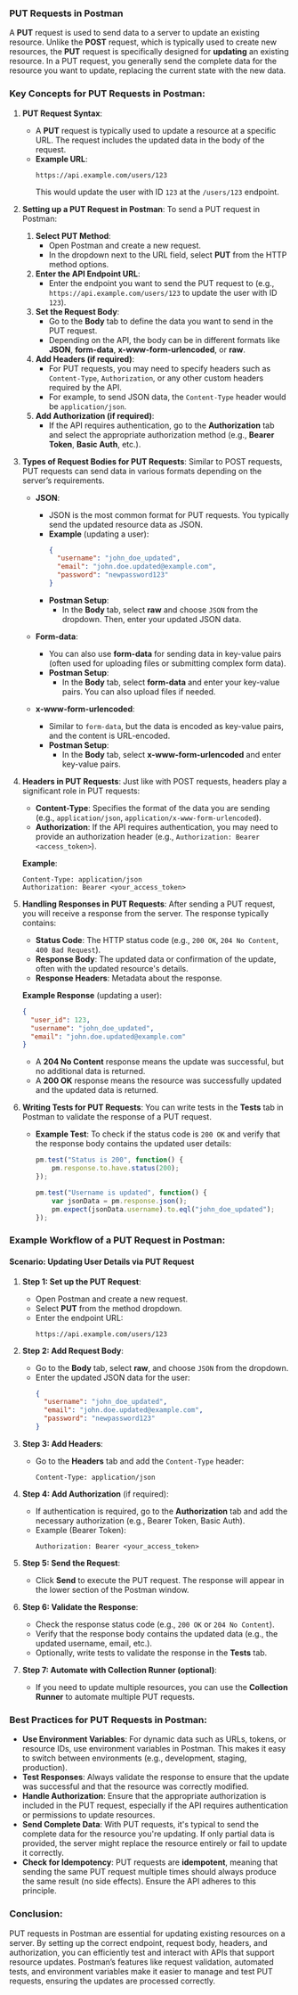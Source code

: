 ### **PUT Requests in Postman**

A **PUT** request is used to send data to a server to update an existing resource. Unlike the **POST** request, which is typically used to create new resources, the **PUT** request is specifically designed for **updating** an existing resource. In a PUT request, you generally send the complete data for the resource you want to update, replacing the current state with the new data.

### Key Concepts for PUT Requests in Postman:

1. **PUT Request Syntax**:
   - A **PUT** request is typically used to update a resource at a specific URL. The request includes the updated data in the body of the request.
   - **Example URL**: 
     ```
     https://api.example.com/users/123
     ```
     This would update the user with ID `123` at the `/users/123` endpoint.

2. **Setting up a PUT Request in Postman**:
   To send a PUT request in Postman:
   1. **Select PUT Method**:
      - Open Postman and create a new request.
      - In the dropdown next to the URL field, select **PUT** from the HTTP method options.
   2. **Enter the API Endpoint URL**:
      - Enter the endpoint you want to send the PUT request to (e.g., `https://api.example.com/users/123` to update the user with ID `123`).
   3. **Set the Request Body**:
      - Go to the **Body** tab to define the data you want to send in the PUT request. 
      - Depending on the API, the body can be in different formats like **JSON**, **form-data**, **x-www-form-urlencoded**, or **raw**.
   4. **Add Headers (if required)**:
      - For PUT requests, you may need to specify headers such as `Content-Type`, `Authorization`, or any other custom headers required by the API.
      - For example, to send JSON data, the `Content-Type` header would be `application/json`.
   5. **Add Authorization (if required)**:
      - If the API requires authentication, go to the **Authorization** tab and select the appropriate authorization method (e.g., **Bearer Token**, **Basic Auth**, etc.).

3. **Types of Request Bodies for PUT Requests**:
   Similar to POST requests, PUT requests can send data in various formats depending on the server’s requirements.

   - **JSON**:
     - JSON is the most common format for PUT requests. You typically send the updated resource data as JSON.
     - **Example** (updating a user):
       ```json
       {
         "username": "john_doe_updated",
         "email": "john.doe.updated@example.com",
         "password": "newpassword123"
       }
       ```
     - **Postman Setup**: 
       - In the **Body** tab, select **raw** and choose `JSON` from the dropdown. Then, enter your updated JSON data.
   
   - **Form-data**:
     - You can also use **form-data** for sending data in key-value pairs (often used for uploading files or submitting complex form data).
     - **Postman Setup**: 
       - In the **Body** tab, select **form-data** and enter your key-value pairs. You can also upload files if needed.

   - **x-www-form-urlencoded**:
     - Similar to `form-data`, but the data is encoded as key-value pairs, and the content is URL-encoded.
     - **Postman Setup**: 
       - In the **Body** tab, select **x-www-form-urlencoded** and enter key-value pairs.

4. **Headers in PUT Requests**:
   Just like with POST requests, headers play a significant role in PUT requests:
   - **Content-Type**: Specifies the format of the data you are sending (e.g., `application/json`, `application/x-www-form-urlencoded`).
   - **Authorization**: If the API requires authentication, you may need to provide an authorization header (e.g., `Authorization: Bearer <access_token>`).
   
   **Example**:
   ```
   Content-Type: application/json
   Authorization: Bearer <your_access_token>
   ```

5. **Handling Responses in PUT Requests**:
   After sending a PUT request, you will receive a response from the server. The response typically contains:
   - **Status Code**: The HTTP status code (e.g., `200 OK`, `204 No Content`, `400 Bad Request`).
   - **Response Body**: The updated data or confirmation of the update, often with the updated resource's details.
   - **Response Headers**: Metadata about the response.

   **Example Response** (updating a user):
   ```json
   {
     "user_id": 123,
     "username": "john_doe_updated",
     "email": "john.doe.updated@example.com"
   }
   ```
   - A **204 No Content** response means the update was successful, but no additional data is returned.
   - A **200 OK** response means the resource was successfully updated and the updated data is returned.

6. **Writing Tests for PUT Requests**:
   You can write tests in the **Tests** tab in Postman to validate the response of a PUT request.
   - **Example Test**: To check if the status code is `200 OK` and verify that the response body contains the updated user details:
     ```javascript
     pm.test("Status is 200", function() {
         pm.response.to.have.status(200);
     });

     pm.test("Username is updated", function() {
         var jsonData = pm.response.json();
         pm.expect(jsonData.username).to.eql("john_doe_updated");
     });
     ```

### Example Workflow of a PUT Request in Postman:

#### Scenario: Updating User Details via PUT Request

1. **Step 1: Set up the PUT Request**:
   - Open Postman and create a new request.
   - Select **PUT** from the method dropdown.
   - Enter the endpoint URL:
     ```
     https://api.example.com/users/123
     ```

2. **Step 2: Add Request Body**:
   - Go to the **Body** tab, select **raw**, and choose `JSON` from the dropdown.
   - Enter the updated JSON data for the user:
     ```json
     {
       "username": "john_doe_updated",
       "email": "john.doe.updated@example.com",
       "password": "newpassword123"
     }
     ```

3. **Step 3: Add Headers**:
   - Go to the **Headers** tab and add the `Content-Type` header:
     ```
     Content-Type: application/json
     ```

4. **Step 4: Add Authorization** (if required):
   - If authentication is required, go to the **Authorization** tab and add the necessary authorization (e.g., Bearer Token, Basic Auth).
   - Example (Bearer Token):
     ```
     Authorization: Bearer <your_access_token>
     ```

5. **Step 5: Send the Request**:
   - Click **Send** to execute the PUT request. The response will appear in the lower section of the Postman window.

6. **Step 6: Validate the Response**:
   - Check the response status code (e.g., `200 OK` or `204 No Content`).
   - Verify that the response body contains the updated data (e.g., the updated username, email, etc.).
   - Optionally, write tests to validate the response in the **Tests** tab.

7. **Step 7: Automate with Collection Runner (optional)**:
   - If you need to update multiple resources, you can use the **Collection Runner** to automate multiple PUT requests.

### Best Practices for PUT Requests in Postman:

- **Use Environment Variables**: For dynamic data such as URLs, tokens, or resource IDs, use environment variables in Postman. This makes it easy to switch between environments (e.g., development, staging, production).
- **Test Responses**: Always validate the response to ensure that the update was successful and that the resource was correctly modified.
- **Handle Authorization**: Ensure that the appropriate authorization is included in the PUT request, especially if the API requires authentication or permissions to update resources.
- **Send Complete Data**: With PUT requests, it's typical to send the complete data for the resource you're updating. If only partial data is provided, the server might replace the resource entirely or fail to update it correctly.
- **Check for Idempotency**: PUT requests are **idempotent**, meaning that sending the same PUT request multiple times should always produce the same result (no side effects). Ensure the API adheres to this principle.

### Conclusion:
PUT requests in Postman are essential for updating existing resources on a server. By setting up the correct endpoint, request body, headers, and authorization, you can efficiently test and interact with APIs that support resource updates. Postman’s features like request validation, automated tests, and environment variables make it easier to manage and test PUT requests, ensuring the updates are processed correctly.
